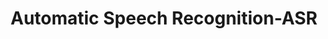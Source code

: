 ---
title: "Automatic Speech Recognition-ASR"

categories: ['']

tags: ['Automatic', 'Speech', 'Recognition', 'ASR']

arwords: 'التعرف التلقائي على الكلام'

arexps: []

enwords: ['Automatic Speech Recognition-ASR']

enexps: []

arlexicons: 'ع'

enlexicons: 'A'

authors: ['Ruqayya Roshdy']

translators: ['']

citations: 'تطبيقات الذكاء الاصطناعي في خدمة اللغة العربية'

sources: 'مركز الملك عبدالله بن عبدالعزيز الدولي لخدمة اللغة العربية'

word: "true"

slug: ""
---